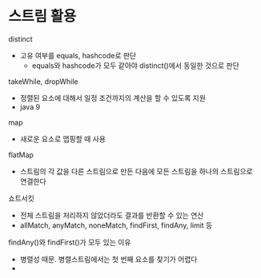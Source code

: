 # 스트림 활용
distinct
- 고유 여부를 equals, hashcode로 판단
   - equals와 hashcode가 모두 같아야 distinct()에서 동일한 것으로 판단

takeWhile, dropWhile
- 정렬된 요소에 대해서 일정 조건까지의 계산을 할 수 있도록 지원
- java 9

map
- 새로운 요소로 맵핑할 때 사용

flatMap
- 스트림의 각 값을 다른 스트림으로 만든 다음에 모든 스트림을 하나의 스트림으로 연결한다

쇼트서킷
- 전체 스트림을 처리하지 않았더라도 결과를 반환할 수 있는 연산
- allMatch, anyMatch, noneMatch, findFirst, findAny, limit 등

findAny()와 findFirst()가 모두 있는 이유
- 병렬성 때문. 병렬스트림에서는 첫 번째 요소를 찾기가 어렵다
- 